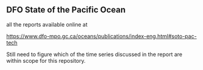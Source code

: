 ## DFO State of the Pacific Ocean


all the reports available online at 

https://www.dfo-mpo.gc.ca/oceans/publications/index-eng.html#soto-pac-tech

Still need to figure which of the time series discussed in the report are within
scope for this repository.
